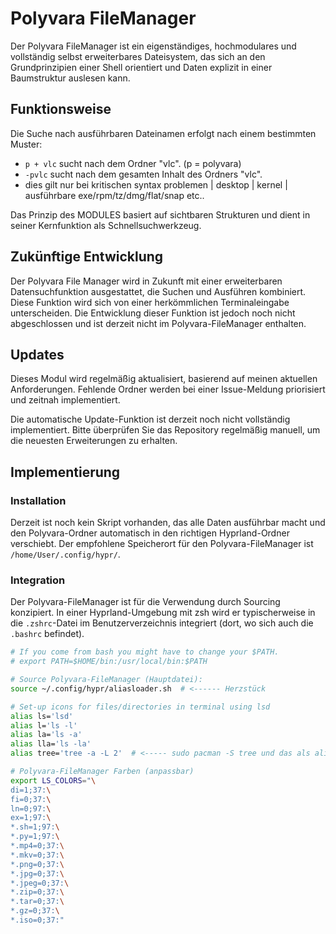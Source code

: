 # Polyvara FileManager

Der Polyvara FileManager ist ein eigenständiges, hochmodulares und vollständig selbst erweiterbares Dateisystem, das sich an den Grundprinzipien einer Shell orientiert und Daten explizit in einer Baumstruktur auslesen kann.

## Funktionsweise

Die Suche nach ausführbaren Dateinamen erfolgt nach einem bestimmten Muster:

* `p + vlc`  sucht nach dem Ordner "vlc". (p = polyvara)
* `-pvlc` sucht nach dem gesamten Inhalt des Ordners "vlc".
* dies gilt nur bei kritischen syntax problemen | desktop | kernel | ausführbare exe/rpm/tz/dmg/flat/snap etc..

Das Prinzip des MODULES basiert auf sichtbaren Strukturen und dient in seiner Kernfunktion als Schnellsuchwerkzeug.

## Zukünftige Entwicklung

Der Polyvara File Manager wird in Zukunft mit einer erweiterbaren Datensuchfunktion ausgestattet, die Suchen und Ausführen kombiniert. Diese Funktion wird sich von einer herkömmlichen Terminaleingabe unterscheiden. Die Entwicklung dieser Funktion ist jedoch noch nicht abgeschlossen und ist derzeit nicht im Polyvara-FileManager enthalten.

## Updates

Dieses Modul wird regelmäßig aktualisiert, basierend auf meinen aktuellen Anforderungen. Fehlende Ordner werden bei einer Issue-Meldung priorisiert und zeitnah implementiert.

Die automatische Update-Funktion ist derzeit noch nicht vollständig implementiert. Bitte überprüfen Sie das Repository regelmäßig manuell, um die neuesten Erweiterungen zu erhalten.

## Implementierung

### Installation

Derzeit ist noch kein Skript vorhanden, das alle Daten ausführbar macht und den Polyvara-Ordner automatisch in den richtigen Hyprland-Ordner verschiebt. Der empfohlene Speicherort für den Polyvara-FileManager ist `/home/User/.config/hypr/`.

### Integration

Der Polyvara-FileManager ist für die Verwendung durch Sourcing konzipiert. In einer Hyprland-Umgebung mit zsh wird er typischerweise in die `.zshrc`-Datei im Benutzerverzeichnis integriert (dort, wo sich auch die `.bashrc` befindet).

```bash
# If you come from bash you might have to change your $PATH.
# export PATH=$HOME/bin:/usr/local/bin:$PATH

# Source Polyvara-FileManager (Hauptdatei):
source ~/.config/hypr/aliasloader.sh  # <------ Herzstück

# Set-up icons for files/directories in terminal using lsd
alias ls='lsd'
alias l='ls -l'
alias la='ls -a'
alias lla='ls -la'
alias tree='tree -a -L 2'  # <----- sudo pacman -S tree und das als alias setzen.

# Polyvara-FileManager Farben (anpassbar)
export LS_COLORS="\
di=1;37:\
fi=0;37:\
ln=0;97:\
ex=1;97:\
*.sh=1;97:\
*.py=1;97:\
*.mp4=0;37:\
*.mkv=0;37:\
*.png=0;37:\
*.jpg=0;37:\
*.jpeg=0;37:\
*.zip=0;37:\
*.tar=0;37:\
*.gz=0;37:\
*.iso=0;37:"
